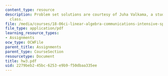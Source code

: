 ```yaml
---
content_type: resource
description: Problem set solutions are courtesy of Juha Valkama, a student in the
  class.
file: /media/courses/18-06ci-linear-algebra-communications-intensive-spring-2004/2279beb245bc6253e9b9f50dbaa335ee_hw3.pdf
file_type: application/pdf
learning_resource_types:
- Assignments
ocw_type: OCWFile
parent_title: Assignments
parent_type: CourseSection
resourcetype: Document
title: hw3.pdf
uid: 2279beb2-45bc-6253-e9b9-f50dbaa335ee
---
```

